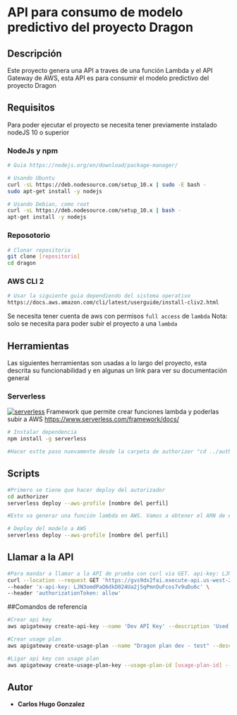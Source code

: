# API para consumo de modelo predictivo del proyecto Dragon

## Descripción

Este proyecto genera una API a traves de una función Lambda y el API Gateway de AWS, esta API es para consumir el modelo predictivo del proyecto Dragon

## Requisitos

Para poder ejecutar el proyecto se necesita tener previamente instalado nodeJS 10 o superior

### NodeJs y npm

```bash
# Guia https://nodejs.org/en/download/package-manager/

# Usando Ubuntu
curl -sL https://deb.nodesource.com/setup_10.x | sudo -E bash -
sudo apt-get install -y nodejs

# Usando Debian, como root
curl -sL https://deb.nodesource.com/setup_10.x | bash -
apt-get install -y nodejs
```

### Reposotorio

```bash
# Clonar repositorio
git clone [repositorio]
cd dragon

```

### AWS CLI 2

```bash
# Usar la siguiente guia dependiendo del sistema operativo
https://docs.aws.amazon.com/cli/latest/userguide/install-cliv2.html
```

Se necesita tener cuenta de aws con permisos `full access` de `lambda`
Nota: solo se necesita para poder subir el proyecto a una `lambda`

## Herramientas

Las siguientes herramientas son usadas a lo largo del proyecto, esta descrita su funcionabilidad y en algunas un link para ver su documentación general

### Serverless

[![serverless](http://public.serverless.com/badges/v3.svg)](http://www.serverless.com)
Framework que permite crear funciones lambda y poderlas subir a AWS
<https://www.serverless.com/framework/docs/>

```bash
# Instalar dependencia
npm install -g serverless

#Hacer estte paso nuevamente desde la carpeta de authorizer "cd ../authorizer"
```

## Scripts

```bash
#Primero se tiene que hacer deploy del autorizador
cd authorizer
serverless deploy --aws-profile [nombre del perfil]

#Esto va generar una función lambda en AWS. Vamos a obtener el ARN de esta función y remplazarlo en el serverless.yml por [your-arn-lambda-authorizer] de la función lambda del modelo para ligar el autorizador

# Deploy del modelo a AWS
serverless deploy --aws-profile [nombre del perfil]
```

## Llamar a la API
```bash
#Para mandar a llamar a la API de prueba con curl via GET. api-key: LJN3omdPaQ6dkD024Ua2j5qPmnOuFcos7v9uDu6c, parametros: number1 y number2
curl --location --request GET 'https://gvs9dx2fai.execute-api.us-west-2.amazonaws.com/dev/model?number1=2&number2=3' \
--header 'x-api-key: LJN3omdPaQ6dkD024Ua2j5qPmnOuFcos7v9uDu6c' \
--header 'authorizationToken: allow'
```

##Comandos de referencia

```bash
#Crear api key
aws apigateway create-api-key --name 'Dev API Key' --description 'Used for development' --enabled --stage-keys restApiId='[restApiId]',stageName='dev' --profile [profile]

#Crear usage plan
aws apigateway create-usage-plan --name "Dragon plan dev - test" --description "Dragon plan dev -test" --api-stages apiId=[apiId],stage=dev --throttle burstLimit=1000,rateLimit=1000 --quota limit=86400000,offset=0,period=DAY --profile [profile]

#Ligar api key con usage plan
aws apigateway create-usage-plan-key --usage-plan-id [usage-plan-id] --key-type "API_KEY" --key-id [key-id]  --profile [profile]
```

## Autor

- **Carlos Hugo Gonzalez**

